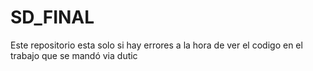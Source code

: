 # SD_FINAL
Este repositorio esta solo si hay errores a la hora de ver el codigo en el trabajo que se mandó via dutic
